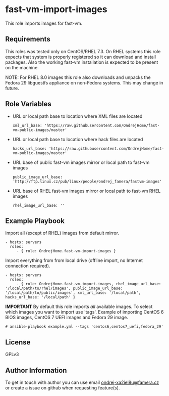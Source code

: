 fast-vm-import-images
=====================

This role imports images for fast-vm.

Requirements
------------

This roles was tested only on CentOS/RHEL 7.3. On RHEL systems this role expects that system is properly registered so it can download and install packages.
Also the working fast-vm installation is expected to be present on the machine.

NOTE: For RHEL 8.0 images this role also downloads and unpacks the Fedora 29 libguestfs appliance on non-Fedora systems. This may change in future.

Role Variables
--------------

  - URL or local path base to location where XML files are located
    ```
    xml_url_base: 'https://raw.githubusercontent.com/OndrejHome/fast-vm-public-images/master'
    ```

  - URL or local path base to location where hack files are located
    ```
    hacks_url_base: 'https://raw.githubusercontent.com/OndrejHome/fast-vm-public-images/master'
    ```

  - URL base of public fast-vm images mirror or local path to fast-vm images
    ```
    public_image_url_base: 'http://ftp.linux.cz/pub/linux/people/ondrej_famera/fastvm-images'
    ```

  - URL base of RHEL fast-vm images mirror or local path to fast-vm RHEL images
    ```
    rhel_image_url_base: ''
    ```

Example Playbook
----------------

Import all (except of RHEL) images from default mirror.

    - hosts: servers
      roles:
         - { role: OndrejHome.fast-vm-import-images }


Import everything from from local drive (offline import, no Internet connection required).

    - hosts: servers
      roles:
         - { role: OndrejHome.fast-vm-import-images, rhel_image_url_base: '/local/path/to/rhel/images', public_image_url_base: '/local/path/to/public/images', xml_url_base: '/local/path', hacks_url_base: '/local/path' }


**IMPORTANT** By default this role imports _all_ available images. To select which images you want to import use 'tags'.
Example of importing CentOS 6 BIOS images, CentOS 7 UEFI images and Fedora 29 image.

    # ansible-playbook example.yml --tags 'centos6,centos7_uefi,fedora_29'

License
-------

GPLv3

Author Information
------------------

To get in touch with author you can use email ondrej-xa2iel8u@famera.cz or create a issue on github when requesting feature(s).
